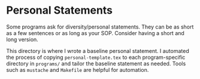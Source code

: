 # Personal Statements

Some programs ask for diversity/personal statements.
They can be as short as a few sentences or as long as your SOP.
Consider having a short and long version.

This directory is where I wrote a baseline personal statement.
I automated the process of copying `personal-template.tex` to each program-specific directory in `programs/` and tailor the baseline statement as needed.
Tools such as `mustache` and `Makefile` are helpful for automation.
